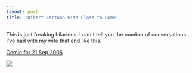 ```yaml
---
layout: post
title: 'Dibert Cartoon Hits Close to Home'
---
```

This is just freaking hilarious. I can't tell you the number of conversations I've had with my wife that end like this.

[Comic for 21 Sep 2006](http://www.dilbert.com/comics/dilbert/archive/dilbert-20060921.html)

![](http://www.dilbert.com/comics/dilbert/archive/images/dilbert2006203590921.gif)
